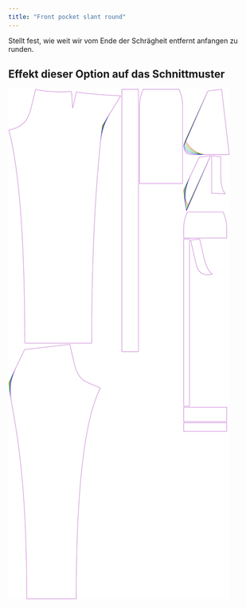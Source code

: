 ```yaml
---
title: "Front pocket slant round"
---
```


Stellt fest, wie weit wir vom Ende der Schrägheit entfernt anfangen zu runden.

## Effekt dieser Option auf das Schnittmuster

![Dieses Bild zeigt den Effekt dieser Variable, indem es unterschiedliche Masse dieser Variable überlagert darstellt](charlie_frontpocketslantround_sample.svg "Effekt dieser Variable auf das Schnittmuster")
